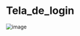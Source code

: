 # Tela_de_login
![image](https://github.com/Luis-Devv/Tela_de_login/assets/99682236/94847c4c-9f4d-4906-856f-cb95d16242b9)

